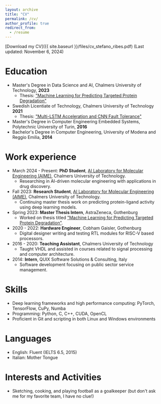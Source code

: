 ```yaml
---
layout: archive
title: "CV"
permalink: /cv/
author_profile: true
redirect_from:
  - /resume
---
```


[Download my CV]({{ site.baseurl }}/files/cv_stefano_ribes.pdf) (Last updated: November 6, 2024)

Education
======
- Master's Degree in Data Science and AI, Chalmers University of Technology, **2023**
  - Thesis: ["Machine Learning for Predicting Targeted Protein Degradation"](https://github.com/ribesstefano/ml-for-protacs)
- Swedish Licentiate of Technology, Chalmers University of Technology **2021**
  - Thesis: ["Multi-LSTM Acceleration and CNN Fault Tolerance"](https://research.chalmers.se/publication/522996/file/522996_Fulltext.pdf)
- Master's Degree in Computer Engineering Embedded Systems, Polytechnic University of Turin, **2016**
- Bachelor's Degree in Computer Engineering, University of Modena and Reggio Emilia,  **2014**

Work experience
======
- March 2024 - Present: **PhD Student**, [AI Laboratory for Molecular Engineering (AIME)](https://ailab.bio), Chalmers University of Technology.
  - Researching in AI-driven molecular engineering with applications in drug discovery.
- Fall 2023: **Research Student**, [AI Laboratory for Molecular Engineering (AIME)](https://ailab.bio), Chalmers University of Technology.
  - Continuing master thesis work on predicting protein-ligand activity using deep learning models.
- Spring 2023: **Master Thesis Intern**, AstraZeneca, Gothenburg
  - Worked on thesis titled ["Machine Learning for Predicting Targeted Protein Degradation"](https://github.com/ribesstefano/ml-for-protacs).
- 2020 - 2022: **Hardware Engineer**, Cobham Gaisler, Gothenburg
  - Digital designer writing and testing RTL modules for RISC-V based processors.
- 2016 - 2020: **Teaching Assistant**, Chalmers University of Technology
  - Taught VHDL and assisted in courses related to signal processing and computer architecture.
- 2014: **Intern**, QUIX Software Solutions & Consulting, Italy
  - Software development focusing on public sector service management.

Skills
======
- Deep learning frameworks and high performance computing: PyTorch, TensorFlow, CuPy, Numba
- Programming: Python, C, C++, CUDA, OpenCL
- Proficient in Git and scripting in both Linux and Windows environments

<!-- Publications
======
  - "Mapping Multiple LSTM models on FPGAs", Int'l Conf. on Field-Programmable Technology (FPT), December 2020.
  - "De-RISC: A Complete RISC-V Based Space-Grade Platform", DATE 2022. -->

Languages
======
- English: Fluent (IELTS 6.5, 2015)
- Italian: Mother Tongue

Interests and Activities
======
- Sketching, cooking, and playing football as a goalkeeper (but don't ask me for my favorite team, I have no clue!)
